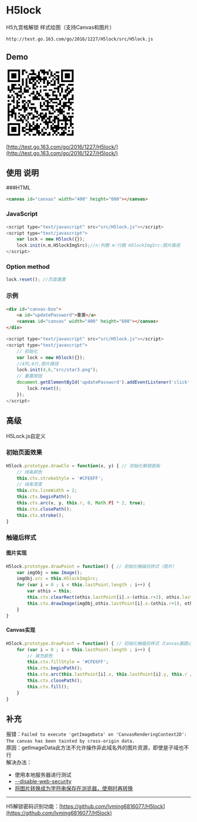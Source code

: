 # H5lock
H5九宫格解锁 样式绘图（支持Canvas和图片）

    http://test.go.163.com/go/2016/1227/H5lock/src/H5lock.js

## Demo ##
![qr-code](qr-code/qr-code.png)

[http://test.go.163.com/go/2016/1227/H5lock/](http://test.go.163.com/go/2016/1227/H5lock/)

## 使用 说明 ##

###HTML

```html
<canvas id="canvas" width="400" height="600"></canvas>
```

### JavaScript ###

```javascript
<script type="text/javascript" src="src/H5lock.js"></script>
<script type="text/javascript">
	var lock = new H5lock({});
	lock.init(n,m,H5lockImgSrc);//n:列数 m:行数 H5lockImgSrc:图片路径
</script>
```


### Option method ###

```javascript
lock.reset(); //页面重置
```

### 示例 ###

```html
<div id="canvas-box">
	<a id="updatePassword">重置</a>
	<canvas id="canvas" width="400" height="600"></canvas>
</div>
```


```javascript
<script type="text/javascript" src="src/H5lock.js"></script>
<script type="text/javascript">
	// 初始化
	var lock = new H5lock({});
	//4列,6行,图片路径
	lock.init(4,6,"src/star3.png");
	// 重置按钮
	document.getElementById('updatePassword').addEventListener('click', function(){
		lock.reset();
	});
</script>
```

## 高级 ##
H5Lock.js自定义

### 初始页面效果 ###

```javascript
H5lock.prototype.drawCle = function(x, y) { // 初始化解锁面板
	// 线条颜色
	this.ctx.strokeStyle = '#CFE6FF';
	// 线条宽度
	this.ctx.lineWidth = 2;
	this.ctx.beginPath();
	this.ctx.arc(x, y, this.r, 0, Math.PI * 2, true);
	this.ctx.closePath();
	this.ctx.stroke();
}
```

### 触碰后样式 ###

#### 图片实现 ####

```javascript
H5lock.prototype.drawPoint = function() { // 初始化触碰后样式（图片）
	var imgObj = new Image();
	imgObj.src = this.H5lockImgSrc;
	for (var i = 0 ; i < this.lastPoint.length ; i++) {
		var othis = this;
		this.ctx.clearRect(othis.lastPoint[i].x-(othis.r+2), othis.lastPoint[i].y-(othis.r+2), othis.r*2+4, othis.r*2+4);
		this.ctx.drawImage(imgObj,othis.lastPoint[i].x-(othis.r+1), othis.lastPoint[i].y-(othis.r+1), othis.r*2+2, othis.r*2+2);
	}
}
```

#### Canvas实现 ####

```javascript
H5lock.prototype.drawPoint = function() { // 初始化触碰后样式（Canvas画圆心）
	for (var i = 0 ; i < this.lastPoint.length ; i++) {
		// 填充颜色
		this.ctx.fillStyle = '#CFE6FF';
		this.ctx.beginPath();
		this.ctx.arc(this.lastPoint[i].x, this.lastPoint[i].y, this.r / 2, 0, Math.PI * 2, true);
		this.ctx.closePath();
		this.ctx.fill();
	}
}
```

## 补充 ##
 
报错：`Failed to execute 'getImageData' on 'CanvasRenderingContext2D': The canvas has been tainted by cross-origin data.`    
原因：getImageData此方法不允许操作非此域名外的图片资源，即使是子域也不行  
解决办法：  


- 使用本地服务器进行测试
- [--disable-web-security](http://www.bkjia.com/webzh/994015.html)
- [将图片转换成为字符串保存在浏览器，使用时再转换](http://blog.csdn.net/molaifeng/article/details/42293509)


----------

H5解锁密码识别功能：[https://github.com/lvming6816077/H5lock](https://github.com/lvming6816077/H5lock)
